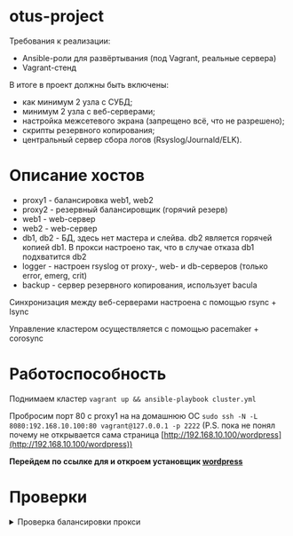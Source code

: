 # otus-project
Требования к реализации:
* Ansible-роли для развёртывания (под Vagrant, реальные сервера)
* Vagrant-стенд

В итоге в проект должны быть включены:
* как минимум 2 узла с СУБД; 
* минимум 2 узла с веб-серверами; 
* настройка межсетевого экрана (запрещено всё, что не разрешено); 
* скрипты резервного копирования; 
* центральный сервер сбора логов (Rsyslog/Journald/ELK). 

# Описание хостов

* proxy1 - балансировка web1, web2
* proxy2 - резервный балансировщик (горячий резерв)
* web1 - web-сервер
* web2 - web-сервер
* db1, db2 - БД, здесь нет мастера и слейва. db2 является горячей копией db1. В прокси настроено так, что в случае отказа db1 подхватится db2
* logger - настроен rsyslog от proxy-, web- и db-серверов (только error, emerg, crit)
* backup - сервер резервного копирования, использует bacula

Синхронизация между веб-серверами настроена с помощью rsync + lsync

Управление кластером осуществляется с помощью pacemaker + corosync
# Работоспособность

Поднимаем кластер `vagrant up && ansible-playbook cluster.yml`

Пробросим порт 80 c proxy1 на на домашнюю ОС `sudo ssh -N -L 8080:192.168.10.100:80 vagrant@127.0.0.1 -p 2222` (P.S. пока не понял почему не открывается сама страница [http://192.168.10.100/wordpress](http://192.168.10.100/wordpress))

**Перейдем по ссылке для и откроем установщик [wordpress](http://127.0.0.1:8080/wordpress)**

# Проверки

<details>
  <summary>Проверка балансировки прокси</summary>
  
  Проверяем порты на первой ноде и на второй. Выключаем первую ноду. Проверяем порты на второй. Видим, что IP балансировки переехал на вторую ноду.
  
  ![1](https://github.com/mariosmolov/otus-project/blob/master/img/2020-02-07_08-19-50.png)

  ![2](https://github.com/mariosmolov/otus-project/blob/master/img/2020-02-07_08-20-13.png)
  
  После перезагрузки первой ноды IP вернулся на первую ноду
  
  ![3](https://github.com/mariosmolov/otus-project/blob/master/img/2020-02-07_08-36-53.png)
</details>

